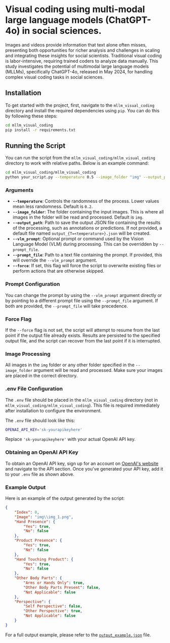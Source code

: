 # Visual coding using multi-modal large language models (ChatGPT-4o) in social sciences.


Images and videos provide information that text alone often misses, presenting both opportunities for richer analysis and challenges in scaling and integrating these insights for social scientists. Traditional visual coding is labor-intensive, requiring trained coders to analyze data manually. This study investigates the potential of multimodal large language models (MLLMs), specifically ChatGPT-4o, released in May 2024, for handling complex visual coding tasks in social sciences. 

## Installation

To get started with the project, first, navigate to the `mllm_visual_coding` directory and install the required dependencies using `pip`. You can do this by following these steps:

```bash
cd mllm_visual_coding
pip install -r requirements.txt
```

## Running the Script

You can run the script from the `mllm_visual_coding/mllm_visual_coding` directory to work with relative paths. Below is an example command:

```bash
cd mllm_visual_coding/mllm_visual_coding
python your_script.py --temperature 0.5 --image_folder "img" --output_path "results.json" --prompt_file "prompt.txt" --force
```

### Arguments

- **`--temperature`**: Controls the randomness of the process. Lower values mean less randomness. Default is `0.2`.
- **`--image_folder`**: The folder containing the input images. This is where all images in the folder will be read and processed. Default is `img`.
- **`--output_path`**: Path to save the output JSON file containing the results of the processing, such as annotations or predictions. If not provided, a default file named `output_{T=<temperature>}.json` will be created.
- **`--vlm_prompt`**: Optional prompt or command used by the Vision Language Model (VLM) during processing. This can be overridden by `--prompt_file`.
- **`--prompt_file`**: Path to a text file containing the prompt. If provided, this will override the `--vlm_prompt` argument.
- **`--force`**: If set, this flag will force the script to overwrite existing files or perform actions that are otherwise skipped.

### Prompt Configuration

You can change the prompt by using the `--vlm_prompt` argument directly or by pointing to a different prompt file using the `--prompt_file` argument. If both are provided, the `--prompt_file` will take precedence.

### Force Flag

If the `--force` flag is not set, the script will attempt to resume from the last point if the output file already exists. Results are persisted to the specified output file, and the script can recover from the last point if it is interrupted.

### Image Processing

All images in the `img` folder or any other folder specified in the `--image_folder` argument will be read and processed. Make sure your images are placed in the correct directory.

### .env File Configuration

The `.env` file should be placed in the `mllm_visual_coding` directory (not in `mllm_visual_coding/mllm_visual_coding`). This file is required immediately after installation to configure the environment.

The `.env` file should look like this:

```bash
OPENAI_API_KEY='sk-yourapikeyhere'
```

Replace `'sk-yourapikeyhere'` with your actual OpenAI API key.

### Obtaining an OpenAI API Key

To obtain an OpenAI API key, sign up for an account on [OpenAI's website](https://beta.openai.com/signup/) and navigate to the API section. Once you've generated your API key, add it to your `.env` file as shown above.

### Example Output

Here is an example of the output generated by the script:

```json
{
    "Index": 0,
    "Image": "img\\img_1.png",
    "Hand Presence": {
        "Yes": true,
        "No": false
    },
    "Product Presence": {
        "Yes": true,
        "No": false
    },
    "Hand Touching Product": {
        "Yes": true,
        "No": false
    },
    "Other Body Parts": {
        "Arms or Hands Only": true,
        "Other Body Parts Present": false,
        "Not Applicable": false
    },
    "Perspective": {
        "Self Perspective": false,
        "Other Perspective": true,
        "Not Applicable": false
    }
}
```

For a full output example, please refer to the [`output_example.json`](mllm_visual_coding/output_example.json) file.
